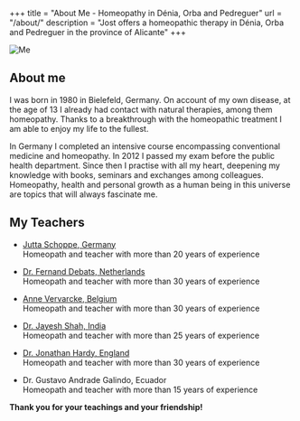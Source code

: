 +++
title = "About Me - Homeopathy in Dénia, Orba and Pedreguer"
url = "/about/"
description = "Jost offers a homeopathic therapy in Dénia, Orba and Pedreguer in the province of Alicante"
+++

![Me](/images/yo.jpg)

## About me

I was born in 1980 in Bielefeld, Germany. On account of my own disease, at the age of 13 I already had contact with natural therapies, among them homeopathy. Thanks to a breakthrough with the homeopathic treatment I am able to enjoy my life to the fullest.

In Germany I completed an intensive course encompassing conventional medicine and homeopathy. In 2012 I passed my exam before the public health department. Since then I practise with all my heart, deepening my knowledge with books, seminars and exchanges among colleagues. Homeopathy, health and personal growth as a human being in this universe are topics that will always fascinate me.

## My Teachers

* <a href="https://homoeopathie-schoppe.jimdo.com/" target="_blank">Jutta Schoppe, Germany</a><br/>Homeopath and teacher with more than 20 years of experience

* <a href="http://www.quodnatura.info/" target="_blank">Dr. Fernand Debats, Netherlands</a><br/>Homeopath and teacher with more than 30 years of experience

* <a href="http://annevervarcke.thewhiteroom.be/" target="_blank">Anne Vervarcke, Belgium</a><br/>Homeopath and teacher with more than 30 years of experience

* <a href="http://www.homeopathyindia.org" target="_blank">Dr. Jayesh Shah, India</a><br/>Homeopath and teacher with more than 25 years of experience

* <a href="http://www.drjonathanhardy.co.uk/" target="_blank">Dr. Jonathan Hardy, England</a><br/>Homeopath and teacher with more than 30 years of experience

* Dr. Gustavo Andrade Galindo, Ecuador<br/>Homeopath and teacher with more than 15 years of experience

**Thank you for your teachings and your friendship!**

